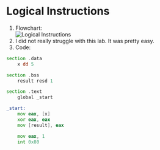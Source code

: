 # Logical Instructions

1. Flowchart:   
![Logical Instructions](https://github.com/user-attachments/assets/fc75a769-3601-4d95-a75b-1d7cbb7b8fad)
2. I did not really struggle with this lab. It was pretty easy.
3. Code:
```asm
section .data
    x dd 5

section .bss
    result resd 1

section .text
    global _start

_start:
    mov eax, [x]
    xor eax, eax
    mov [result], eax

    mov eax, 1
    int 0x80
```
